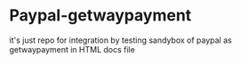 # Paypal-getwaypayment
it's just repo for integration by testing sandybox of paypal as getwaypayment in HTML docs file
